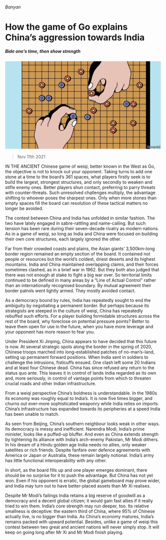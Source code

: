 ###### Banyan

# How the game of Go explains China’s aggression towards India 

##### Bide one’s time, then show strength 

![image](images/20211113_ASD000_0.jpg) 

> Nov 11th 2021 

IN THE ANCIENT Chinese game of weiqi, better known in the West as Go, the objective is not to knock out your opponent. Taking turns to add one stone at a time to the board’s 361 spaces, what players firstly seek is to build the largest, strongest structures, and only secondly to weaken and stifle enemy ones. Better players shun contact, preferring to parry threats with counter-threats. Such unresolved challenges multiply, the advantage shifting to whoever poses the sharpest ones. Only when more stones than empty spaces fill the board can resolution of these tactical matters no longer be avoided.

The contest between China and India has unfolded in similar fashion. The two have lately engaged in sabre-rattling and name-calling. But such tension has been rare during their seven-decade rivalry as modern nations. As in a game of weiqi, so long as India and China were focused on building their own core structures, each largely ignored the other.


Far from their crowded coasts and plains, the Asian giants’ 3,500km-long border region remained an empty section of the board. It contained not people or resources but the world’s coldest, driest deserts and its highest mountains. India and China maintained overlapping claims, and their forces sometimes clashed, as in a brief war in 1962. But they both also judged that there was not enough at stake to fight a big war over. So territorial limits continued to be defined in many areas by a “Line of Actual Control” rather than an internationally recognised boundary. By mutual agreement their border patrols went lightly armed. They mostly avoided contact.

As a democracy bound by rules, India has repeatedly sought to end the ambiguity by negotiating a permanent border. But perhaps because its strategists are steeped in the culture of weiqi, China has repeatedly rebuffed such efforts. For a player building formidable structures across the rest of the board, why foreclose on potential pressure points? Better to leave them open for use in the future, when you have more leverage and your opponent has more reason to fear you.

Under President Xi Jinping, China appears to have decided that this future is now. At several strategic spots along the border in the spring of 2020, Chinese troops marched into long-established patches of no-man’s-land, setting up permanent forward positions. When India sent in soldiers to challenge the intrusions, fisticuffs ensued. One clash left some 20 Indians and at least four Chinese dead. China has since refused any return to the status quo ante. This leaves it in control of lands India regarded as its own and, more seriously, in control of vantage points from which to threaten crucial roads and other Indian infrastructure.

From a weiqi perspective China’s boldness is understandable. In the 1980s its economy was roughly equal to India’s. It is now five times bigger, and churns out ever-more sophisticated weaponry while India relies on imports. China’s infrastructure has expanded towards its peripheries at a speed India has been unable to match.

As seen from Beijing, China’s southern neighbour looks weak in other ways. Its democracy is messy and inefficient. Narendra Modi, India’s prime minister, looks like a puffed-up bluffer. And even as China extends strength by tightening its alliance with India’s arch-enemy Pakistan, Mr Modi dithers. In his dream of a Hindu golden age India needs no allies, only weaker satellites or rich friends. Despite fanfare over defence agreements with America or Japan or Australia, these remain largely notional. India’s army has little functional interoperability with any other.

In short, as the board fills up and one player emerges dominant, there should be no surprise for it to push the advantage. But China has not yet won. Even if his opponent is erratic, the global gameboard may prove wider, and India may turn out to have better-placed assets than Mr Xi realises.

Despite Mr Modi’s failings India retains a big reserve of goodwill as a democracy and a decent global citizen; it would gain fast allies if it really tried to win them. India’s core strength may run deeper, too. Its relative smallness is deceptive: the eastern third of China, where 95% of Chinese actually live, is no bigger than India. As China’s economy matures, India’s remains packed with upward potential. Besides, unlike a game of weiqi this contest between two great and ancient nations will never simply stop. It will keep on going long after Mr Xi and Mr Modi finish playing.

